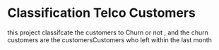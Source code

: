 # Classification Telco Customers
 this project classifcate the customers to Churn or not , and the churn customers are the customersCustomers who left within the last month
